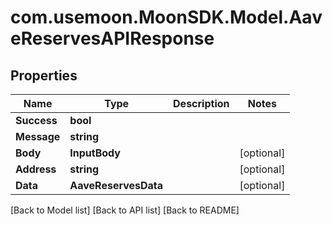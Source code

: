 # com.usemoon.MoonSDK.Model.AaveReservesAPIResponse

## Properties

| Name        | Type                 | Description | Notes       |
| ----------- | -------------------- | ----------- | ----------- |
| **Success** | **bool**             |             |             |
| **Message** | **string**           |             |             |
| **Body**    | **InputBody**        |             | \[optional] |
| **Address** | **string**           |             | \[optional] |
| **Data**    | **AaveReservesData** |             | \[optional] |

\[Back to Model list] \[Back to API list] \[Back to README]
